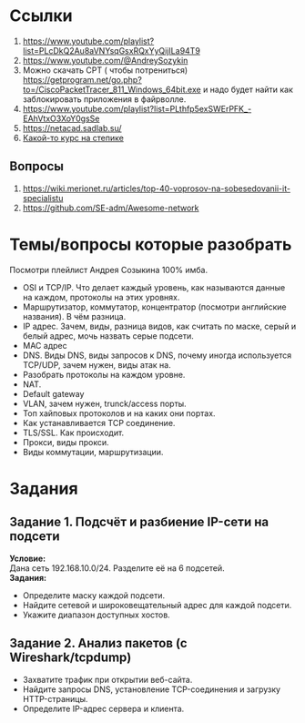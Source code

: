 # Ссылки
1. https://www.youtube.com/playlist?list=PLcDkQ2Au8aVNYsqGsxRQxYyQijILa94T9
2. https://www.youtube.com/@AndreySozykin
3. Можно скачать CPT ( чтобы потрениться) https://getprogram.net/go.php?to=/CiscoPacketTracer_811_Windows_64bit.exe и надо будет найти как заблокировать приложения в файрволле.
4. https://www.youtube.com/playlist?list=PLthfp5exSWErPFK_-EAhVtxO3XoY0gsSe
5. https://netacad.sadlab.su/
6. [Какой-то курс на степике](https://stepik.org/course/208904)
## Вопросы
1. https://wiki.merionet.ru/articles/top-40-voprosov-na-sobesedovanii-it-specialistu
2. https://github.com/SE-adm/Awesome-network
# Темы/вопросы которые разобрать
Посмотри плейлист Андрея Созыкина 100% имба.
- OSI и TCP/IP. Что делает каждый уровень, как называются данные на каждом, протоколы на этих уровнях.
- Маршрутизатор, коммутатор, концентратор (посмотри английские названия). В чём разница.
- IP адрес. Зачем, виды, разница видов, как считать по маске, серый и белый адрес, мочь назвать серые подсети.
- MAC адрес
- DNS. Виды DNS, виды запросов к DNS, почему иногда используется TCP/UDP, зачем нужен, виды атак на.
- Разобрать протоколы на каждом уровне.
- NAT.
- Default gateway
- VLAN, зачем нужен, trunck/access порты.
- Топ хайповых протоколов и на каких они портах.
- Как устанавливается TCP соединение.
- TLS/SSL. Как происходит.
- Прокси, виды прокси.
- Виды коммутации, маршрутизации.
# Задания
## Задание 1. Подсчёт и разбиение IP-сети на подсети 
**Условие:**  
Дана сеть 192.168.10.0/24. Разделите её на 6 подсетей.  
**Задания:**
- Определите маску каждой подсети.
- Найдите сетевой и широковещательный адрес для каждой подсети.
- Укажите диапазон доступных хостов.
## Задание 2. Анализ пакетов (с Wireshark/tcpdump)
- Захватите трафик при открытии веб-сайта.
- Найдите запросы DNS, установление TCP-соединения и загрузку HTTP-страницы.
- Определите IP-адрес сервера и клиента.